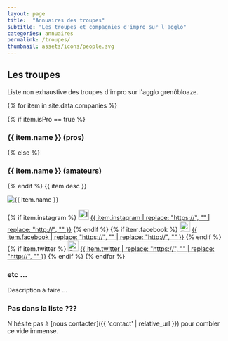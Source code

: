 ```yaml
---
layout: page
title:  "Annuaires des troupes"
subtitle: "Les troupes et compagnies d'impro sur l'agglo"
categories: annuaires
permalink: /troupes/
thumbnail: assets/icons/people.svg
---
```


## Les troupes

Liste non exhaustive des troupes d'impro sur l'agglo grenôbloaze.

{% for item in site.data.companies %}

{% if item.isPro == true %}

### {{ item.name }} (pros)

{% else %}

### {{ item.name }} (amateurs)

{% endif %}
{{ item.desc }}

<img src="{{ site.baseurl }}/assets/images/companies/{{ item.img }}" alt="{{ item.name }}">

{% if item.instagram %}
<img src="{{ 'assets/icons/instagram.svg' | relative_url }}" width="24" alt="Instagram">
<a href= '{{ item.instagram }}' target="_blank">{{ item.instagram | replace: "https://", ""  | replace: "http://", ""
}}</a>
{% endif %}
{% if item.facebook %}
<img src="{{ 'assets/icons/facebook.svg' | relative_url }}" width="24" alt="Facebook">
<a href= '{{ item.facebook }}' target="_blank">{{ item.facebook | replace: "https://", ""  | replace: "http://", ""
}}</a>
{% endif %}
{% if item.twitter %}
<img src="{{ 'assets/icons/twitter.svg' | relative_url }}" width="24" alt="Twitter">
<a href= '{{ item.twitter }}' target="_blank">{{ item.twitter | replace: "https://", ""  | replace: "http://", "" }}</a>
{% endif %}
{% endfor %}

### etc ...
Description à faire ...

### Pas dans la liste ???
N'hésite pas à [nous contacter]({{ 'contact' | relative_url }}) pour combler ce vide immense.